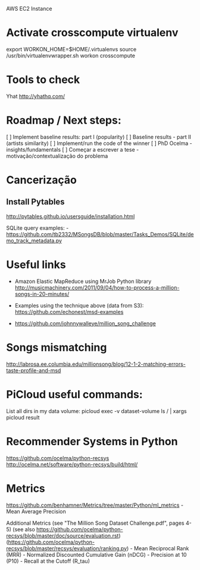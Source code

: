 AWS EC2 Instance

# Activate crosscompute virtualenv
export WORKON_HOME=$HOME/.virtualenvs
source /usr/bin/virtualenvwrapper.sh
workon crosscompute







# Tools to check
Yhat
http://yhathq.com/

Roadmap / Next steps:
=====================

[ ] Implement baseline results: part I (popularity)
[ ] Baseline results - part II (artists similarity)
[ ] Implement/run the code of the winner
[ ] PhD Ocelma - insights/fundamentals
[ ] Começar a escrever a tese - motivação/contextualização do problema


Cancerização
============

Install Pytables
----------------
http://pytables.github.io/usersguide/installation.html

SQLite query examples:
    - https://github.com/tb2332/MSongsDB/blob/master/Tasks_Demos/SQLite/demo_track_metadata.py


Useful links
============
- Amazon Elastic MapReduce using MrJob Python library
  http://musicmachinery.com/2011/09/04/how-to-process-a-million-songs-in-20-minutes/

- Examples using the technique above (data from S3):
  https://github.com/echonest/msd-examples

- https://github.com/johnnywalleye/million_song_challenge


Songs mismatching
=================
http://labrosa.ee.columbia.edu/millionsong/blog/12-1-2-matching-errors-taste-profile-and-msd


PiCloud useful commands:
========================
List all dirs in my data volume:
picloud exec -v dataset-volume ls / | xargs picloud result



Recommender Systems in Python
=============================

https://github.com/ocelma/python-recsys
http://ocelma.net/software/python-recsys/build/html/


Metrics
=======

https://github.com/benhamner/Metrics/tree/master/Python/ml_metrics
    - Mean Average Precision

Additional Metrics
(see "The Million Song Dataset Challenge.pdf", pages 4-5)
(see also https://github.com/ocelma/python-recsys/blob/master/doc/source/evaluation.rst)
(https://github.com/ocelma/python-recsys/blob/master/recsys/evaluation/ranking.py)
    - Mean Reciprocal Rank (MRR)
    - Normalized Discounted Cumulative Gain (nDCG)
    - Precision at 10 (P10)
    - Recall at the Cutoff (R_tau)

